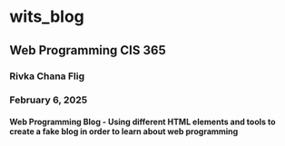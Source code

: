 # wits_blog
## Web Programming CIS 365
### Rivka Chana Flig
### February 6, 2025
#### Web Programming Blog - Using different HTML elements and tools to create a fake blog in order to learn about web programming

